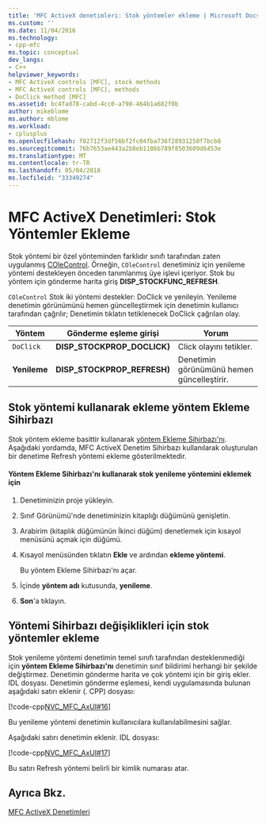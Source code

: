 ```yaml
---
title: 'MFC ActiveX denetimleri: Stok yöntemler ekleme | Microsoft Docs'
ms.custom: ''
ms.date: 11/04/2016
ms.technology:
- cpp-mfc
ms.topic: conceptual
dev_langs:
- C++
helpviewer_keywords:
- MFC ActiveX controls [MFC], stock methods
- MFC ActiveX controls [MFC], methods
- DoClick method [MFC]
ms.assetid: bc4fad78-cabd-4cc0-a798-464b1a682f0b
author: mikeblome
ms.author: mblome
ms.workload:
- cplusplus
ms.openlocfilehash: f02712f3df56bf2fc04fba736f28931250f7bcb8
ms.sourcegitcommit: 76b7653ae443a2b8eb1186b789f8503609d6453e
ms.translationtype: MT
ms.contentlocale: tr-TR
ms.lasthandoff: 05/04/2018
ms.locfileid: "33349274"
---
```

# <a name="mfc-activex-controls-adding-stock-methods"></a>MFC ActiveX Denetimleri: Stok Yöntemler Ekleme
Stok yöntemi bir özel yönteminden farklıdır sınıfı tarafından zaten uygulanmış [COleControl](../mfc/reference/colecontrol-class.md). Örneğin, `COleControl` denetiminiz için yenileme yöntemi destekleyen önceden tanımlanmış üye işlevi içeriyor. Stok bu yöntem için gönderme harita giriş **DISP_STOCKFUNC_REFRESH**.  
  
 `COleControl` Stok iki yöntemi destekler: DoClick ve yenileyin. Yenileme denetimin görünümünü hemen güncelleştirmek için denetimin kullanıcı tarafından çağrılır; Denetimin tıklatın tetiklenecek DoClick çağrılan olay.  
  
|Yöntem|Gönderme eşleme girişi|Yorum|  
|------------|------------------------|-------------|  
|`DoClick`|**DISP_STOCKPROP_DOCLICK)**|Click olayını tetikler.|  
|**Yenileme**|**DISP_STOCKPROP_REFRESH)**|Denetimin görünümünü hemen güncelleştirir.|  
  
##  <a name="_core_adding_a_stock_method_using_classwizard"></a> Stok yöntemi kullanarak ekleme yöntem Ekleme Sihirbazı  
 Stok yöntem ekleme basittir kullanarak [yöntem Ekleme Sihirbazı'nı](../ide/add-method-wizard.md). Aşağıdaki yordamda, MFC ActiveX Denetim Sihirbazı kullanılarak oluşturulan bir denetime Refresh yöntemi ekleme gösterilmektedir.  
  
#### <a name="to-add-the-stock-refresh-method-using-the-add-method-wizard"></a>Yöntem Ekleme Sihirbazı'nı kullanarak stok yenileme yöntemini eklemek için  
  
1.  Denetiminizin proje yükleyin.  
  
2.  Sınıf Görünümü'nde denetiminizin kitaplığı düğümünü genişletin.  
  
3.  Arabirim (kitaplık düğümünün İkinci düğüm) denetlemek için kısayol menüsünü açmak için düğümü.  
  
4.  Kısayol menüsünden tıklatın **Ekle** ve ardından **ekleme yöntemi**.  
  
     Bu yöntem Ekleme Sihirbazı'nı açar.  
  
5.  İçinde **yöntem adı** kutusunda, **yenileme**.  
  
6.  **Son**'a tıklayın.  
  
##  <a name="_core_classwizard_changes_for_stock_methods"></a> Yöntemi Sihirbazı değişiklikleri için stok yöntemler ekleme  
 Stok yenileme yöntemi denetimin temel sınıfı tarafından desteklenmediği için **yöntem Ekleme Sihirbazı'nı** denetimin sınıf bildirimi herhangi bir şekilde değiştirmez. Denetimin gönderme harita ve çok yöntemi için bir giriş ekler. IDL dosyası. Denetimin gönderme eşlemesi, kendi uygulamasında bulunan aşağıdaki satırı eklenir (. CPP) dosyası:  
  
 [!code-cpp[NVC_MFC_AxUI#16](../mfc/codesnippet/cpp/mfc-activex-controls-adding-stock-methods_1.cpp)]  
  
 Bu yenileme yöntemi denetimin kullanıcılara kullanılabilmesini sağlar.  
  
 Aşağıdaki satırı denetimin eklenir. IDL dosyası:  
  
 [!code-cpp[NVC_MFC_AxUI#17](../mfc/codesnippet/cpp/mfc-activex-controls-adding-stock-methods_2.idl)]  
  
 Bu satırı Refresh yöntemi belirli bir kimlik numarası atar.  
  
## <a name="see-also"></a>Ayrıca Bkz.  
 [MFC ActiveX Denetimleri](../mfc/mfc-activex-controls.md)

